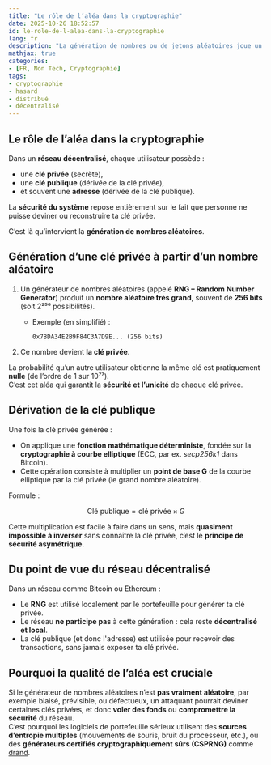 ```yaml
---
title: "Le rôle de l’aléa dans la cryptographie"
date: 2025-10-26 18:52:57
id: le-role-de-l-alea-dans-la-cryptographie
lang: fr
description: "La génération de nombres ou de jetons aléatoires joue un rôle crucial dans plusieurs aspects des réseaux décentralisés, notamment dans la génération d’une clé privée/public."
mathjax: true
categories:
- [FR, Non Tech, Cryptographie]
tags:
- cryptographie
- hasard
- distribué
- décentralisé
---
```


## Le rôle de l’aléa dans la cryptographie

Dans un **réseau décentralisé**, chaque utilisateur possède :

* une **clé privée** (secrète),
* une **clé publique** (dérivée de la clé privée),
* et souvent une **adresse** (dérivée de la clé publique).

La **sécurité du système** repose entièrement sur le fait que personne ne puisse deviner ou reconstruire ta clé privée.

C’est là qu’intervient la **génération de nombres aléatoires**.


## Génération d’une clé privée à partir d’un nombre aléatoire

1. Un générateur de nombres aléatoires (appelé **RNG – Random Number Generator**) produit un
   **nombre aléatoire très grand**, souvent de **256 bits** (soit 2²⁵⁶ possibilités).

   * Exemple (en simplifié) :

     ```
     0x7BDA34E2B9F84C3A7D9E... (256 bits)
     ```
2. Ce nombre devient **la clé privée**.

La probabilité qu’un autre utilisateur obtienne la même clé est pratiquement **nulle** (de l’ordre de 1 sur 10⁷⁷).  
C’est cet aléa qui garantit la **sécurité et l’unicité** de chaque clé privée.

## Dérivation de la clé publique

Une fois la clé privée générée :

* On applique une **fonction mathématique déterministe**, fondée sur la **cryptographie à courbe
  elliptique** (ECC, par ex. *secp256k1* dans Bitcoin).
* Cette opération consiste à multiplier un **point de base G** de la courbe elliptique par la clé
  privée (le grand nombre aléatoire).

Formule :

$$
\text{Clé publique} = \text{clé privée} \times G
$$

Cette multiplication est facile à faire dans un sens, mais **quasiment impossible à inverser** sans
connaître la clé privée, c’est le **principe de sécurité asymétrique**.

## Du point de vue du réseau décentralisé

Dans un réseau comme Bitcoin ou Ethereum :

* Le **RNG** est utilisé localement par le portefeuille pour générer ta clé privée.
* Le réseau **ne participe pas** à cette génération : cela reste **décentralisé et local**.
* La clé publique (et donc l'adresse) est utilisée pour recevoir des transactions, sans jamais exposer ta clé privée.

## Pourquoi la qualité de l’aléa est cruciale

Si le générateur de nombres aléatoires n’est **pas vraiment aléatoire**, par exemple biaisé,
prévisible, ou défectueux, un attaquant pourrait deviner certaines clés privées, et donc **voler des
fonds** ou **compromettre la sécurité** du réseau.  
C’est pourquoi les logiciels de portefeuille sérieux utilisent des **sources d’entropie multiples**
(mouvements de souris, bruit du processeur, etc.), ou des **générateurs certifiés
cryptographiquement sûrs (CSPRNG)** comme [drand](/fr/drand-un-protocole-distribue-de-jetons-aleatoires).
